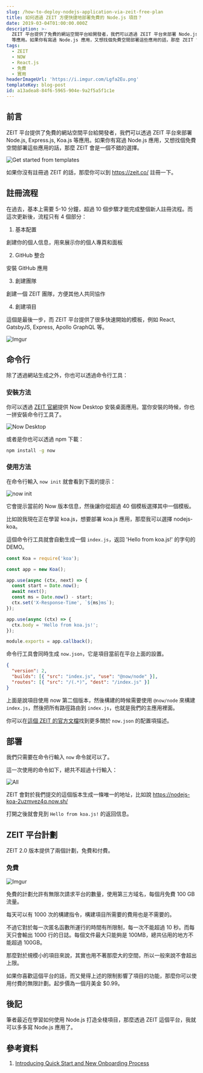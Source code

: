 ```yaml
---
slug: /how-to-deploy-nodejs-application-via-zeit-free-plan
title: 如何透過 ZEIT 方便快捷地部署免費的 Node.js 項目？
date: 2019-03-04T01:00:00.000Z
description: >-
  ZEIT 平台提供了免費的網站空間平台給開發者，我們可以透過 ZEIT 平台來部署 Node.js, Express.js, Koa.js
  等應用。如果你有寫過 Node.js 應用，又想找個免費空間部署這些應用的話，那麼 ZEIT 會是一個不錯的選擇。
tags:
  - ZEIT
  - NOW
  - React.js
  - 免費
  - 實用
headerImageUrl: 'https://i.imgur.com/Lgfa2Eu.png'
templateKey: blog-post
id: a13adea8-84f6-5965-904e-9a2f5a5f1c1e
---
```


## 前言

ZEIT 平台提供了免費的網站空間平台給開發者，我們可以透過 ZEIT 平台來部署 Node.js, Express.js, Koa.js 等應用。如果你有寫過 Node.js 應用，又想找個免費空間部署這些應用的話，那麼 ZEIT 會是一個不錯的選擇。

![Get started from templates](https://i.imgur.com/BUOnJID.png)

如果你沒有註冊過 ZEIT 的話，那麼你可以到 https://zeit.co/ 註冊一下。

## 註冊流程

在過去，基本上需要 5-10 分鐘，超過 10 個步驟才能完成整個新人註冊流程。而這次更新後，流程只有 4 個部分：

1. 基本配置

創建你的個人信息，用來展示你的個人專頁和面板

2. GitHub 整合

安裝 GitHub 應用

3. 創建團隊

創建一個 ZEIT 團隊，方便其他人共同協作

4. 創建項目

這個是最後一步，而 ZEIT 平台提供了很多快速開始的模板，例如 React, GatsbyJS, Express, Apollo GraphQL 等。

![Imgur](https://i.imgur.com/7g3lGjp.png)

## 命令行

除了透過網站生成之外，你也可以透過命令行工具：

### 安裝方法

你可以透過 [ZEIT 官網](https://zeit.co/download)提供 Now Desktop 安裝桌面應用。當你安裝的時候，你也一拼安裝命令行工具了。

![Now Desktop](https://i.imgur.com/yVgAhe3.png)

或者是你也可以透過 npm 下載：

```bash
npm install -g now
```

### 使用方法

在命令行輸入 `now init` 就會看到下面的提示：

![now init](https://i.imgur.com/d0Tdhi8.jpg)

它會提示當前的 Now 版本信息，然後讓你從超過 40 個模板選擇其中一個模板。

比如說我現在正在學習 koa.js，想要部署 koa.js 應用，那麼我可以選擇 nodejs-koa。

這個命令行工具就會自動生成一個 `index.js`，返回 'Hello from koa.js!' 的字句的 DEMO。

```js
const Koa = require('koa');

const app = new Koa();

app.use(async (ctx, next) => {
  const start = Date.now();
  await next();
  const ms = Date.now() - start;
  ctx.set('X-Response-Time', `${ms}ms`);
});

app.use(async (ctx) => {
  ctx.body = 'Hello from koa.js!';
});

module.exports = app.callback();
```

命令行工具會同時生成 `now.json`，它是項目當前在平台上面的設置。

```json
{
  "version": 2,
  "builds": [{ "src": "index.js", "use": "@now/node" }],
  "routes": [{ "src": "/(.*)", "dest": "/index.js" }]
}
```

上面是說項目使用 now 第二個版本，然後構建的時候需要使用 `@now/node` 來構建 `index.js`，然後把所有路徑路由到 `index.js`，也就是我們的主應用裡面。

你可以在[這個 ZEIT 的官方文檔](https://zeit.co/docs/v2/deployments/configuration)找到更多關於 `now.json` 的配置項描述。

## 部署

我們只需要在命令行輸入 `now` 命令就可以了。

這一次使用的命令如下，總共不超過十行輸入：

![All](https://i.imgur.com/0aBGW0B.jpg)

ZEIT 會對於我們提交的這個版本生成一條唯一的地址，比如說 https://nodejs-koa-2uzmvez4q.now.sh/

打開之後就會見到 `Hello from koa.js!` 的返回信息。

## ZEIT 平台計劃

ZEIT 2.0 版本提供了兩個計劃，免費和付費。

### 免費

![Imgur](https://i.imgur.com/kZbGWlA.png)

免費的計劃允許有無限次請求平台的數量，使用第三方域名，每個月免費 100 GB 流量。

每天可以有 1000 次的構建指令，構建項目所需要的費用也是不需要的。

不過它對於每一次匿名函數所運行的時間有所限制，每一次不能超過 10 秒。而每天只會輸出 1000 行的日誌。每個文件最大只能夠是 100MB，總共佔用的地方不能超過 100GB。

那麼對於規模小的項目來說，其實也用不著那麼大的空間，所以一般來說不會超出上限。

如果你喜歡這個平台的話，而又覺得上述的限制影響了項目的功能，那麼你可以使用付費的無限計劃。起步價為一個月美金 \$0.99。

## 後記

筆者最近在學習如何使用 Node.js 打造全棧項目，那麼透過 ZEIT 這個平台，我就可以多多寫 Node.js 應用了。

## 參考資料

1. [Introducing Quick Start and New Onboarding Process](https://zeit.co/blog/introducing-quick-start-and-new-onboarding-process)
